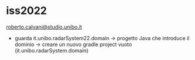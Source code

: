 # iss2022
roberto.calvani@studio.unibo.it
- guarda it.unibo.radarSystem22.domain -> progetto Java che introduce il dominio -> creare un nuovo gradle project vuoto (it.unibo.radarSystem.domain)

